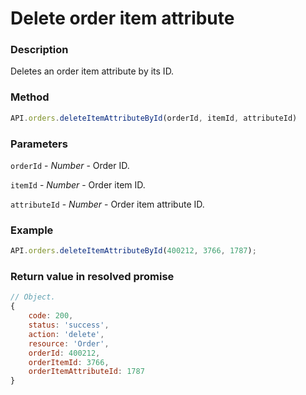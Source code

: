 # Delete order item attribute

### Description

Deletes an order item attribute by its ID.

### Method

```js
API.orders.deleteItemAttributeById(orderId, itemId, attributeId)
```

### Parameters

`orderId` - *Number* - Order ID.

`itemId` - *Number* - Order item ID.

`attributeId` - *Number* - Order item attribute ID.

### Example

```js
API.orders.deleteItemAttributeById(400212, 3766, 1787);
```

### Return value in resolved promise

```js
// Object.
{
	code: 200,
	status: 'success',
	action: 'delete',
	resource: 'Order',
	orderId: 400212,
	orderItemId: 3766,
	orderItemAttributeId: 1787
}
```
